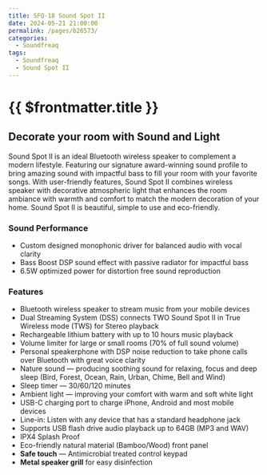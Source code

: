```yaml
---
title: SFQ-18 Sound Spot II
date: 2024-05-21 21:00:00
permalink: /pages/b26573/
categories: 
  - Soundfreaq
tags: 
  - Soundfreaq
  - Sound Spot II
---
```


# {{ $frontmatter.title }}

## Decorate your room with Sound and Light

Sound Spot II is an ideal Bluetooth wireless speaker to complement a modern lifestyle. Featuring our signature award-winning sound profile to bring amazing sound with impactful bass to fill your room with your favorite songs. With user-friendly features, Sound Spot II combines wireless speaker with decorative atmospheric light that enhances the room ambiance with warmth and comfort to match the modern decoration of your home. Sound Spot II is beautiful, simple to use and eco-friendly.

### Sound Performance

- Custom designed monophonic driver for balanced audio with vocal clarity
- Bass Boost DSP sound effect with passive radiator for impactful bass
- 6.5W optimized power for distortion free sound reproduction

### Features

- Bluetooth wireless speaker to stream music from your mobile devices
- Dual Streaming System (DSS) connects TWO Sound Spot II in True Wireless mode (TWS) for Stereo playback
- Rechargeable lithium battery with up to 10 hours music playback
- Volume limiter for large or small rooms (70% of full sound volume)
- Personal speakerphone with DSP noise reduction to take phone calls over Bluetooth with great voice clarity
- Nature sound — producing soothing sound for relaxing, focus and deep sleep (Bird, Forest, Ocean, Rain, Urban, Chime, Bell and Wind)
- Sleep timer — 30/60/120 minutes
- Ambient light — improving your comfort with warm and soft white light
- USB-C charging port to charge iPhone, Android and most mobile devices
- Line-in: Listen with any device that has a standard headphone jack
- Supports USB flash drive audio playback up to 64GB (MP3 and WAV)
- IPX4 Splash Proof
- Eco-friendly natural material (Bamboo/Wood) front panel
- **Safe touch** — Antimicrobial treated control keypad
- **Metal speaker grill** for easy disinfection
